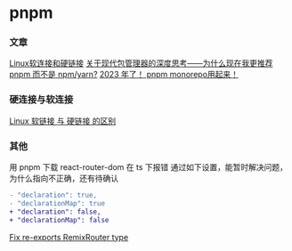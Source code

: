 # pnpm

### 文章
[Linux软连接和硬链接](https://www.cnblogs.com/itech/archive/2009/04/10/1433052.html)
[关于现代包管理器的深度思考——为什么现在我更推荐 pnpm 而不是 npm/yarn?](https://juejin.cn/post/6932046455733485575)
[2023 年了！ pnpm monorepo用起来！](https://juejin.cn/post/7184392660939964474)

### 硬连接与软连接
[Linux 软链接 与 硬链接 的区别](https://blog.csdn.net/weixin_51123079/article/details/128044316)


### 其他
用 pnpm 下载 react-router-dom 在 ts 下报错
通过如下设置，能暂时解决问题，为什么指向不正确，还有待确认
```diff
- "declaration": true,
- "declarationMap": true
+ "declaration": false,
+ "declarationMap": false
```
[Fix re-exports RemixRouter type](https://github.com/remix-run/react-router/pull/9468)
